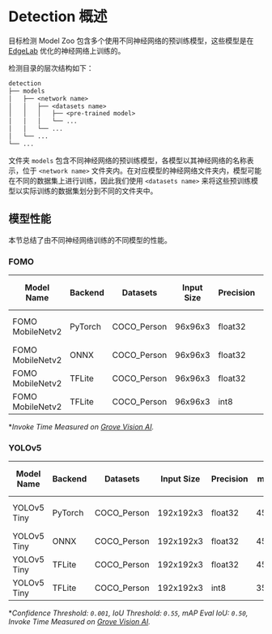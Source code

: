 # Detection 概述

目标检测 Model Zoo 包含多个使用不同神经网络的预训练模型，这些模型是在 [EdgeLab](https://github.com/Seeed-Studio/EdgeLab) 优化的神经网络上训练的。

检测目录的层次结构如下：

```txt
detection
├── models
│   ├── <network name>
│   │   ├── <datasets name>
│   │   │   ├── <pre-trained model>
│   │   │   └── ...
│   │   └── ...
│   └── ...
└── ...
```

文件夹 `models` 包含不同神经网络的预训练模型，各模型以其神经网络的名称表示，位于 `<network name>` 文件夹内。在对应模型的神经网络文件夹内，模型可能在不同的数据集上进行训练，因此我们使用 `<datasets name>` 来将这些预训练模型以实际训练的数据集划分到不同的文件夹中。


## 模型性能

本节总结了由不同神经网络训练的不同模型的性能。


### FOMO

| Model Name | Backend | Datasets | Input Size | Precision | F1 | FLOPs (M) | Parameters (M) | Invoking RAM (KiB) | Invoke Time* (ms) | Link |
|--|--|--|--|--|--|--|--|--|--|--|
| FOMO MobileNetv2 | PyTorch | COCO_Person | 96x96x3 | float32 | 69.0% | 7.00 | 0.40 | - | - | [Download (Seeed Studio)](https://files.seeedstudio.com/edgelab/model_zoo/detection/models/yolov5/COCO_Person/yolov5_tiny_1xb16_300e_coco_sha1_8efbba3dacd06a3ac5636fbed215358a501ed1b1.pth) |
| FOMO MobileNetv2 | ONNX | COCO_Person | 96x96x3 | float32 | - | - | - | - | - | [Download (GitHub)](https://github.com/Seeed-Studio/edgelab-model-zoo/raw/dev/detection/models/fomo/COCO_Person/fomo_mobnetv2_0.35_x8_abl_coco_sha1_ae595ad0271e084dbd8b584ad7f71b1646d13d36.onnx) |
| FOMO MobileNetv2 | TFLite | COCO_Person | 96x96x3 | float32 | - | - | - | - | - | [Download (GitHub)](https://github.com/Seeed-Studio/edgelab-model-zoo/raw/dev/detection/models/fomo/COCO_Person/fomo_mobnetv2_0.35_x8_abl_coco_float32_sha1_fef54aa3d4b38b09cc38d01f9d14022cc178d5de.tflite) |
| FOMO MobileNetv2 | TFLite | COCO_Person | 96x96x3 | int8 | - | - | - | - | - | [Download (GitHub)](https://github.com/Seeed-Studio/edgelab-model-zoo/raw/dev/detection/models/fomo/COCO_Person/fomo_mobnetv2_0.35_x8_abl_coco_int8_sha1_b6f29c7486ed3d9cf6d64a5eb19ca3bd7328f25e.tflite) |

\**Invoke Time Measured on [Grove Vision AI](https://wiki.seeedstudio.com/Grove-Vision-AI-Module/).*


### YOLOv5

| Model Name | Backend | Datasets | Input Size | Precision | mAP* | FLOPs (M) | Parameters (M) | Invoking RAM (KiB) | Invoke Time* (ms) | Link |
|--|--|--|--|--|--|--|--|--|--|--|
| YOLOv5 Tiny | PyTorch | COCO_Person | 192x192x3 | float32 | 45.8% | 90.56 | 0.67 | - | - | [Download (Seeed Studio)](https://files.seeedstudio.com/edgelab/model_zoo/detection/models/yolov5/COCO_Person/yolov5_tiny_1xb16_300e_coco_sha1_8efbba3dacd06a3ac5636fbed215358a501ed1b1.pth) |
| YOLOv5 Tiny | ONNX | COCO_Person | 192x192x3 | float32 | 45.8% | - | 0.67 | - | - | [Download (GitHub)](https://github.com/Seeed-Studio/edgelab-model-zoo/raw/dev/detection/models/yolov5/COCO_Person/yolov5_tiny_1xb16_300e_coco_sha1_cdb8b099a610d01b6e54715a76ef9757a2f86ffb.onnx) |
| YOLOv5 Tiny | TFLite | COCO_Person | 192x192x3 | float32 | 45.8% | - | - | - | - | [Download (GitHub)](https://github.com/Seeed-Studio/edgelab-model-zoo/raw/dev/detection/models/yolov5/COCO_Person/yolov5_tiny_1xb16_300e_coco_float32_sha1_4ca1ba6b7c881cc8d4589462b22ee1fa5365d8f7.tflite) |
| YOLOv5 Tiny | TFLite | COCO_Person | 192x192x3 | int8 | 35.0% | - | - | 352.48 | 893.62 | [Download (GitHub)](https://github.com/Seeed-Studio/edgelab-model-zoo/raw/dev/detection/models/yolov5/COCO_Person/yolov5_tiny_1xb16_300e_coco_int8_sha1_a39e1664b3cefcc31c9267e78594c7ee0cbacc64.tflite) |

\**Confidence Threshold: `0.001`, IoU Threshold: `0.55`, mAP Eval IoU: `0.50`, Invoke Time Measured on [Grove Vision AI](https://wiki.seeedstudio.com/Grove-Vision-AI-Module/).*

